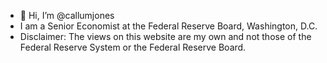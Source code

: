 - 👋 Hi, I’m @callumjones
- I am a Senior Economist at the Federal Reserve Board, Washington, D.C.
- Disclaimer: The views on this website are my own and not those of the Federal Reserve System or the Federal Reserve Board. 
